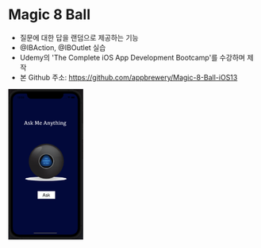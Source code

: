 # Magic 8 Ball

* 질문에 대한 답을 랜덤으로 제공하는 기능
* @IBAction, @IBOutlet 실습
* Udemy의 'The Complete iOS App Development Bootcamp'를 수강하며 제작
* 본 Github 주소: https://github.com/appbrewery/Magic-8-Ball-iOS13

<img width="30%" alt="image" src="src/image.png">
